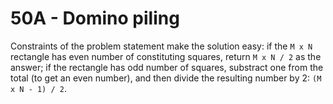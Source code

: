 # 50A - Domino piling

Constraints of the problem statement make the solution easy: if the
`M x N` rectangle has even number of constituting squares, return
`M x N / 2` as the answer; if the rectangle has odd number of squares,
substract one from the total (to get an even number), and then divide
the resulting number by 2: `(M x N - 1) / 2`.
